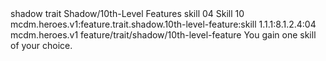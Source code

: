 <ability>
  <metadata>
    <class>shadow</class>
    <feature_type>trait</feature_type>
    <file_dpath>Shadow/10th-Level Features</file_dpath>
    <item_id>skill</item_id>
    <item_index>04</item_index>
    <item_name>Skill</item_name>
    <level>10</level>
    <scc>mcdm.heroes.v1:feature.trait.shadow.10th-level-feature:skill</scc>
    <scdc>1.1.1:8.1.2.4:04</scdc>
    <source>mcdm.heroes.v1</source>
    <type>feature/trait/shadow/10th-level-feature</type>
  </metadata>
  <effects>
    <effect type="mundane">You gain one skill of your choice.</effect>
  </effects>
</ability>
